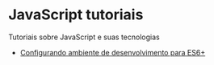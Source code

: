 # JavaScript tutoriais

Tutoriais sobre JavaScript e suas tecnologias

* [Configurando ambiente de desenvolvimento para ES6+](es6-configurando-ambiente.md)